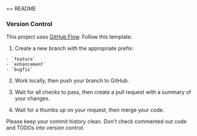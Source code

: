 == README

### Version Control

This project uses [GitHub Flow](https://guides.github.com/introduction/flow/). Follow this template:

  1. Create a new branch with the appropriate prefix:

    - `feature`
    - `enhancement`
    - `bugfix`

  2. Work locally, then push your branch to GitHub.

  3. Wait for all checks to pass, then create a pull request with a summary of your changes.

  4. Wait for a thumbs up on your request, then merge your code.

Please keep your commit history clean. Don't check commented out code and TODOs into version control.